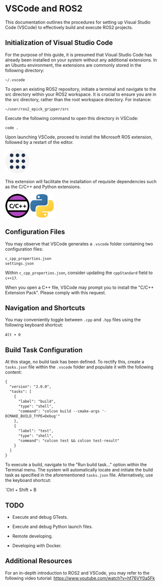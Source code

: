# VSCode and ROS2

This documentation outlines the procedures for setting up Visual Studio Code (VSCode) to effectively build and execute ROS2 projects.

## Initialization of Visual Studio Code

For the purpose of this guide, it is presumed that Visual Studio Code has already been installed on your system without any additional extensions. In an Ubuntu environment, the extensions are commonly stored in the following directory:

```
~/.vscode
```

To open an existing ROS2 repository, initiate a terminal and navigate to the src directory within your ROS2 workspace. It is crucial to ensure you are in the src directory, rather than the root workspace directory. For instance:

```
~/user/ros2_epick_gripper/src
```

Execute the following command to open this directory in VSCode:

```
code .
```

Upon launching VSCode, proceed to install the Microsoft ROS extension, followed by a restart of the editor.

<img width="80px" src="svg/ros_extension.svg">

This extension will facilitate the installation of requisite dependencies such as the C/C++ and Python extensions.

<img width="80px" src="svg/cpp_extension.svg"><img width="80px" src="svg/python_extension.svg">

## Configuration Files

You may observe that VSCode generates a `.vscode` folder containing two configuration files:

```
c_cpp_properties.json
settings.json
```

Within `c_cpp_properties.json`, consider updating the `cppStandard` field to `c++17`.

When you open a C++ file, VSCode may prompt you to install the "C/C++ Extension Pack". Please comply with this request.

## Navigation and Shortcuts

You may conveniently toggle between `.cpp` and `.hpp` files using the following keyboard shortcut:

`Alt + O`

## Build Task Configuration

At this stage, no build task has been defined. To rectify this, create a `tasks.json` file within the `.vscode` folder and populate it with the following content:

```
{
  "version": "2.0.0",
  "tasks": [
    {
      "label": "build",
      "type": "shell",
      "command": "colcon build --cmake-args '-DCMAKE_BUILD_TYPE=Debug'"
    },
    {
      "label": "test",
      "type": "shell",
      "command": "colcon test && colcon test-result"
    }
  ]
}
```

To execute a build, navigate to the "Run build task..." option within the Terminal menu. The system will automatically locate and initiate the build task as specified in the aforementioned `tasks.json` file. Alternatively, use the keyboard shortcut:

`Ctrl + Shift + B

## TODO

* Execute and debug GTests.

* Execute and debug Python launch files.

* Remote developing.

* Developing with Docker.

## Additional Resources

For an in-depth introduction to ROS2 and VSCode, you may refer to the following video tutorial: https://www.youtube.com/watch?v=hf76VY0a5Fk